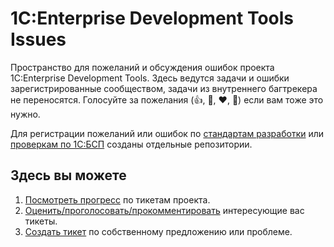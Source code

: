 # 1C:Enterprise Development Tools Issues
Пространство для пожеланий и обсуждения ошибок проекта 1C:Enterprise Development Tools.
Здесь ведутся задачи и ошибки зарегистрированные сообществом, задачи из внутреннего багтрекера не переносятся.
Голосуйте за пожелания (:+1:, :rocket:, :hearts:, :tada:) если вам тоже это нужно.

Для регистрации пожеланий или ошибок по [стандартам разработки](https://github.com/1C-Company/v8-code-style) или [проверкам по 1С:БСП](https://github.com/1C-Company/ssl-support) созданы отдельные репозитории.

## Здесь вы можете

1. [Посмотреть прогресс](https://github.com/1C-Company/1c-edt-issues/projects/1) по тикетам проекта.
2. [Оценить/проголосовать/прокомментировать](https://github.com/1C-Company/1c-edt-issues/issues) интересующие вас тикеты.
3. [Создать тикет](https://github.com/1C-Company/1c-edt-issues/issues/new) по собственному предложению или проблеме.
